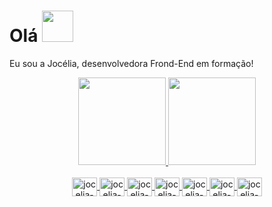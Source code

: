 
# Olá <img src="https://camo.githubusercontent.com/fb070d9f71a64edbafed08519130d75e7e0a0a69665d50d94ad095157f702e59/68747470733a2f2f6d656469612e67697068792e636f6d2f6d656469612f6d47634e6a736657416a593541455a4e77362f67697068792e676966" width="50" data-canonical-src="https://media.giphy.com/media/mGcNjsfWAjY5AEZNw6/giphy.gif" style="max-width:100%;">

   Eu sou a Jocélia, desenvolvedora Frond-End em formação!
 
<div align="center">
  <a href="https://github.com/JoceliaHora">
  <img height="140em" src="https://github-readme-stats.vercel.app/api?username=JoceliaHora&show_icons=true&theme=gotham&include_all_commits=true&count_private=true"/>
  <img height="140em" src="https://github-readme-stats.vercel.app/api/top-langs/?username=JoceliaHora&layout=compact&langs_count=7&theme=gotham"/>

   
<div style="display: inline_block"><br>
 
   <img align="center" alt="jocelia-html" height="30" width="40" src="https://cdn.jsdelivr.net/gh/devicons/devicon/icons/html5/html5-original.svg" />
   <img align="center" alt="jocelia-css3" height="30" width="40" src="https://cdn.jsdelivr.net/gh/devicons/devicon/icons/css3/css3-original.svg" />
   <img align="center" alt="jocelia-js" height="30" width="40" src="https://cdn.jsdelivr.net/gh/devicons/devicon/icons/javascript/javascript-original.svg" />
   <img align="center" alt="jocelia-react" height="30" width="40" src="https://cdn.jsdelivr.net/gh/devicons/devicon/icons/react/react-original.svg" />
   <img align="center" alt="jocelia-node" height="30" width="40" src="https://cdn.jsdelivr.net/gh/devicons/devicon/icons/nodejs/nodejs-original.svg" />
   <img align="center" alt="jocelia-vs" height="30" width="40" src="https://cdn.jsdelivr.net/gh/devicons/devicon/icons/vscode/vscode-original.svg" />
   <img align="center" alt="jocelia-canvas" height="30" width="40" src="https://cdn.jsdelivr.net/gh/devicons/devicon/icons/canva/canva-original.svg" />
 
 
 
   </div>
